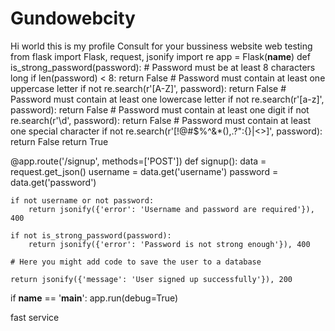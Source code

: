 # Gundowebcity
Hi world this is my profile
Consult for your bussiness website
web testing
from flask import Flask, request, jsonify
import re
app = Flask(__name__)
def is_strong_password(password):
    # Password must be at least 8 characters long
    if len(password) < 8:
        return False
    # Password must contain at least one uppercase letter
    if not re.search(r'[A-Z]', password):
        return False
    # Password must contain at least one lowercase letter
    if not re.search(r'[a-z]', password):
        return False
    # Password must contain at least one digit
    if not re.search(r'\d', password):
        return False
    # Password must contain at least one special character
    if not re.search(r'[!@#$%^&*(),.?":{}|<>]', password):
        return False
    return True

@app.route('/signup', methods=['POST'])
def signup():
    data = request.get_json()
    username = data.get('username')
    password = data.get('password')

    if not username or not password:
        return jsonify({'error': 'Username and password are required'}), 400

    if not is_strong_password(password):
        return jsonify({'error': 'Password is not strong enough'}), 400

    # Here you might add code to save the user to a database

    return jsonify({'message': 'User signed up successfully'}), 200

if __name__ == '__main__':
    app.run(debug=True)




fast service


